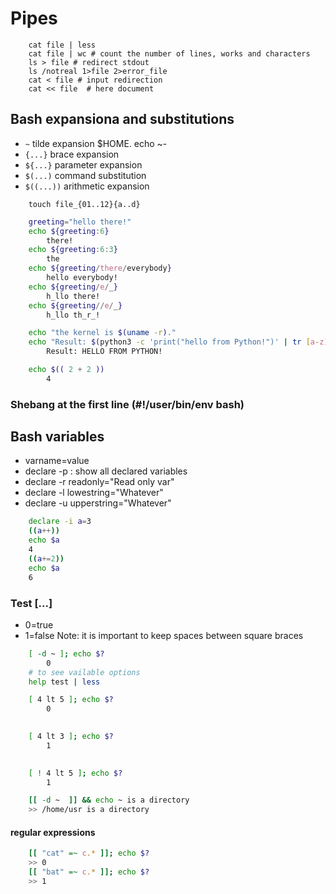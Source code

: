 # Pipes
```shell
    cat file | less
    cat file | wc # count the number of lines, works and characters
    ls > file # redirect stdout
    ls /notreal 1>file 2>error_file
    cat < file # input redirection
    cat << file  # here document
```

## Bash expansiona and substitutions

- `~` tilde expansion $HOME. echo ~-
- `{...}` brace expansion
- `${...}` parameter expansion
- `$(...)` command substitution
- `$((...))` arithmetic expansion

```shell
    touch file_{01..12}{a..d}
```

```bash
    greeting="hello there!"
    echo ${greeting:6}
        there!
    echo ${greeting:6:3}
        the
    echo ${greeting/there/everybody}
        hello everybody!
    echo ${greeting/e/_}
        h_llo there!
    echo ${greeting//e/_}
        h_llo th_r_!
```

```bash
    echo "the kernel is $(uname -r)."
    echo "Result: $(python3 -c 'print("hello from Python!")' | tr [a-z][A-Z])"
        Result: HELLO FROM PYTHON!    
```

```bash
    echo $(( 2 + 2 ))
        4
```

### Shebang at the first line (#!/user/bin/env bash)

## Bash variables

- varname=value
- declare -p : show all declared variables
- declare -r readonly="Read only var"
- declare -l lowestring="Whatever"
- declare -u upperstring="Whatever"

```bash
    declare -i a=3
    ((a++))
    echo $a
    4
    ((a+=2))
    echo $a
    6
```

### Test [...]
- 0=true
- 1=false
Note: it is important to keep spaces between square braces 
```bash
    [ -d ~ ]; echo $?
        0
    # to see vailable options
    help test | less

    [ 4 lt 5 ]; echo $?
        0

    
    [ 4 lt 3 ]; echo $?
        1

    
    [ ! 4 lt 5 ]; echo $?
        1
```

```bash
    [[ -d ~  ]] && echo ~ is a directory
    >> /home/usr is a directory
```

#### regular expressions
```bash
    [[ "cat" =~ c.* ]]; echo $?
    >> 0
    [[ "bat" =~ c.* ]]; echo $?
    >> 1
```



